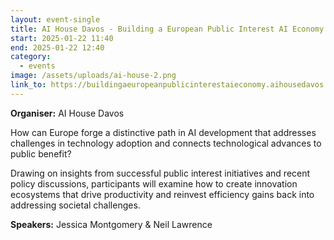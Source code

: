 ```yaml
---
layout: event-single
title: AI House Davos - Building a European Public Interest AI Economy
start: 2025-01-22 11:40
end: 2025-01-22 12:40
category:
  - events
image: /assets/uploads/ai-house-2.png
link_to: https://buildingaeuropeanpublicinterestaieconomy.aihousedavos.com/
---
```

**Organiser:** AI House Davos

How can Europe forge a distinctive path in AI development that addresses challenges in technology adoption and connects technological advances to public benefit?

Drawing on insights from successful public interest initiatives and recent policy discussions, participants will examine how to create innovation ecosystems that drive productivity and reinvest efficiency gains back into addressing societal challenges.

**S﻿peakers:** Jessica Montgomery & Neil Lawrence